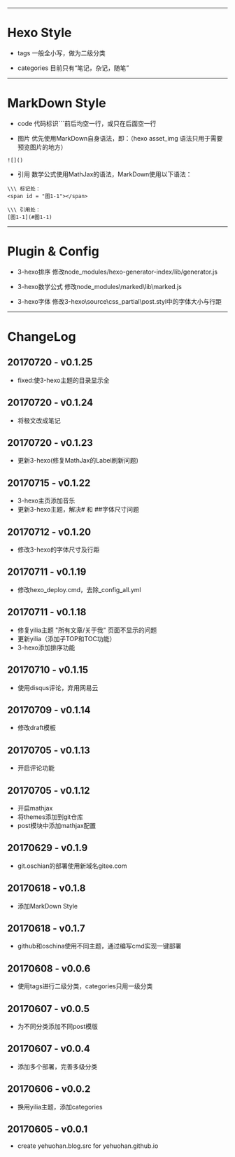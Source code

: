
---
# Hexo Style
 - tags 
一般全小写，做为二级分类

 - categories 
目前只有“笔记，杂记，随笔”


---
# MarkDown Style

 - code 
 代码标识\`\`\`前后均空一行，或只在后面空一行

 - 图片
 优先使用MarkDown自身语法，即：（hexo asset_img 语法只用于需要预览图片的地方）
 
```
![]()
```

 - 引用
 数学公式使用MathJax的语法，MarkDown使用以下语法：

```
\\\ 标记处：
<span id = "图1-1"></span>

\\\ 引用处：
[图1-1](#图1-1)
```
 
 
---
# Plugin & Config
 - 3-hexo排序
修改node_modules/hexo-generator-index/lib/generator.js

 - 3-hexo数学公式
修改node_modules\marked\lib\marked.js

 - 3-hexo字体
修改3-hexo\source\css\_partial\post.styl中的字体大小与行距


---
# ChangeLog

## 20170720 - v0.1.25
 - fixed:使3-hexo主题的目录显示全

## 20170720 - v0.1.24
 - 将极文改成笔记

## 20170720 - v0.1.23
 - 更新3-hexo(修复MathJax的Label刷新问题)

## 20170715 - v0.1.22
 - 3-hexo主页添加音乐
 - 更新3-hexo主题，解决# 和 ##字体尺寸问题
 
## 20170712 - v0.1.20
 - 修改3-hexo的字体尺寸及行距

## 20170711 - v0.1.19
 - 修改hexo\_deploy.cmd，去除\_config\_all.yml

## 20170711 - v0.1.18
 - 修复yilia主题 "所有文章/关于我" 页面不显示的问题
 - 更新yilia（添加子TOP和TOC功能）
 - 3-hexo添加排序功能
 
## 20170710 - v0.1.15
 - 使用disqus评论，弃用网易云
 
## 20170709 - v0.1.14
 - 修改draft模板
 
## 20170705 - v0.1.13
 - 开启评论功能

## 20170705 - v0.1.12
 - 开启mathjax
 - 将themes添加到git仓库
 - post模块中添加mathjax配置

## 20170629 - v0.1.9
 - git.oschian的部署使用新域名gitee.com

## 20170618 - v0.1.8
 - 添加MarkDown Style
 
## 20170618 - v0.1.7
 - github和oschina使用不同主题，通过编写cmd实现一键部署
 
## 20170608 - v0.0.6
 - 使用tags进行二级分类，categories只用一级分类
 
## 20170607 - v0.0.5
 - 为不同分类添加不同post模版
 
## 20170607 - v0.0.4
 - 添加多个部署，完善多级分类

## 20170606 - v0.0.2
 - 换用yilia主题，添加categories
 
## 20170605 - v0.0.1
 - create yehuohan.blog.src for yehuohan.github.io
